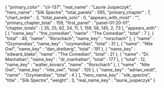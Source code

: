 {
  "primary_color" : "clr-137",
  "real_name" : "Laurie Juspeczyk",
  "hero_name" : "Silk Spectre",
  "total_panels" : 595,
  "primary_chapter" : 7,
  "chart_order" : 3,
  "total_panels_solo" : 0,
  "appears_with_most" : "",
  "primary_chapter_total" : 159,
  "first_panel" : "panel-01-20-01",
  "chapter_totals" : [
    35,
    25,
    62,
    24,
    11,
    1,
    159,
    58,
    145,
    2,
    73
  ],
  "appears_with" : [
    {
      "name_key" : "the_comedian",
      "name" : "The Comedian",
      "total" : 7
    },
    {
      "total" : 40,
      "name" : "Rorschach",
      "name_key" : "rorschach"
    },
    {
      "name" : "Ozymandias",
      "name_key" : "ozymandias",
      "total" : 31
    },
    {
      "name" : "Nite Owl",
      "name_key" : "dan_dreiberg",
      "total" : 191
    },
    {
      "name_key" : "edward_blake",
      "name" : "The Comedian",
      "total" : 21
    },
    {
      "name" : "Dr. Manhattan",
      "name_key" : "dr_manhattan",
      "total" : 177
    },
    {
      "total" : 12,
      "name_key" : "walter_kovacs",
      "name" : "Rorschach"
    },
    {
      "name" : "Nite Owl",
      "name_key" : "nite_owl",
      "total" : 105
    },
    {
      "name_key" : "adrian_veidt",
      "name" : "Ozymandias",
      "total" : 4
    }
  ],
  "hero_name_key" : "silk_spectre",
  "title" : "Silk Spectre",
  "weight" : 3,
  "real_name_key" : "laurie_juspeczyk"
}
